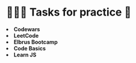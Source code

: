 <h1>👨🏻‍💻 Tasks for practice 🧠 

<h4>

<li>Codewars
<li>LeetCode
<li>Elbrus Bootcamp
<li>Code Basics
<li>Learn JS
